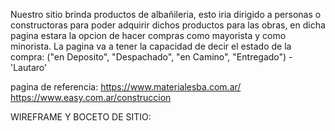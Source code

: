 Nuestro sitio brinda productos de albañileria, esto iria dirigido a personas o constructoras para poder adquirir dichos productos para las obras, en dicha pagina estara la opcion de hacer compras como mayorista y como minorista.
La pagina va a tener la capacidad de decir el estado de la compra: ("en Deposito", "Despachado", "en Camino", "Entregado")
-'Lautaro'

pagina de referencia:
https://www.materialesba.com.ar/
https://www.easy.com.ar/construccion

WIREFRAME Y BOCETO DE SITIO:
